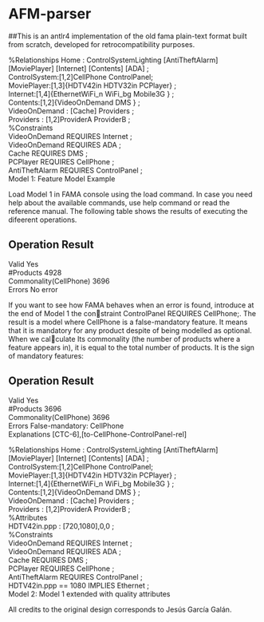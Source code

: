# AFM-parser
##This is an antlr4 implementation of the old fama plain-text format built from scratch, developed for retrocompatibility purposes.

%Relationships
Home : ControlSystemLighting [AntiTheftAlarm] [MoviePlayer] [Internet] [Contents] [ADA] ;  
ControlSystem:[1,2]CellPhone ControlPanel;  
MoviePlayer:[1,3]{HDTV42in HDTV32in PCPlayer} ;  
Internet:[1,4]{EthernetWiFi_n WiFi_bg Mobile3G } ;  
Contents:[1,2]{VideoOnDemand DMS } ;  
VideoOnDemand : [Cache] Providers ;  
Providers : [1,2]ProviderA ProviderB ;  
%Constraints  
VideoOnDemand REQUIRES Internet ;  
VideoOnDemand REQUIRES ADA ;  
Cache REQUIRES DMS ;  
PCPlayer REQUIRES CellPhone ;  
AntiTheftAlarm REQUIRES ControlPanel ;  
Model 1: Feature Model Example  

Load Model 1 in FAMA console using the load command. In case you need help about the available
commands, use help command or read the reference manual. The following table shows the results of
executing the difeerent operations.

Operation Result
-------------------
Valid Yes  
#Products 4928  
Commonality(CellPhone) 3696  
Errors No error  

If you want to see how FAMA behaves when an error is found, introduce at the end of Model 1 the constraint ControlPanel REQUIRES CellPhone;. The result is a model where CellPhone is a false-mandatory
feature. It means that it is mandatory for any product despite of being modelled as optional. When we calculate Its commonality (the number of products where a feature appears in), it is equal to the total number
of products. It is the sign of mandatory features:

Operation Result
-------------------
Valid Yes  
#Products 3696  
Commonality(CellPhone) 3696  
Errors False-mandatory: CellPhone  
Explanations [CTC-6],[to-CellPhone-ControlPanel-rel]  

%Relationships
Home : ControlSystemLighting [AntiTheftAlarm] [MoviePlayer] [Internet] [Contents] [ADA] ;  
ControlSystem:[1,2]CellPhone ControlPanel;  
MoviePlayer:[1,3]{HDTV42in HDTV32in PCPlayer} ;  
Internet:[1,4]{EthernetWiFi_n WiFi_bg Mobile3G } ;  
Contents:[1,2]{VideoOnDemand DMS } ;  
VideoOnDemand : [Cache] Providers ;  
Providers : [1,2]ProviderA ProviderB ;  
%Attributes  
HDTV42in.ppp : [720,1080],0,0 ;  
%Constraints  
VideoOnDemand REQUIRES Internet ;  
VideoOnDemand REQUIRES ADA ;  
Cache REQUIRES DMS ;  
PCPlayer REQUIRES CellPhone ;  
AntiTheftAlarm REQUIRES ControlPanel ;  
HDTV42in.ppp == 1080 IMPLIES Ethernet ;  
Model 2: Model 1 extended with quality attributes  

All credits to the original design corresponds to Jesús García Galán. 
